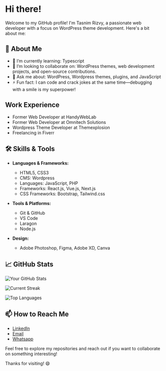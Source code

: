 # Hi there!

Welcome to my GitHub profile! I'm Tasnim Rizvy, a passionate web developer with a focus on WordPress theme development. Here's a bit about me:

## 🚀 About Me

- 🌱 I’m currently learning: Typescript
- 👯 I’m looking to collaborate on: WordPress themes, web development projects, and open-source contributions.
- 💬 Ask me about: WordPress, Wordpress themes, plugins, and JavaScript
- ⚡ Fun fact: I can code and crack jokes at the same time—debugging with a smile is my superpower! 

## Work Experience

- Former Web Developer at HandyWebLab
- Former Web Developer at Omnitech Solutions
- Wordpress Theme Developer at Themexplosion
- Freelancing in Fiverr

## 🛠️ Skills & Tools

- **Languages & Frameworks:**
  - HTML5, CSS3
  - CMS: Wordpress
  - Languages: JavaScript, PHP
  - Frameworks: React.js, Vue.js, Next.js
  - CSS Frameworks: Bootstrap, Tailwind.css

- **Tools & Platforms:**
  - Git & GitHub
  - VS Code
  - Laragon
  - Node.js

- **Design:**
  - Adobe Photoshop, Figma, Adobe XD, Canva

## 📈 GitHub Stats

![Your GitHub Stats](https://github-readme-stats.vercel.app/api?username=tasnim-rizvy&show_icons=true&theme=radical)

![Current Streak](https://github-readme-streak-stats.herokuapp.com/?user=tasnim-rizvy&theme=radical&hide_border=true)

![Top Languages](https://github-readme-stats.vercel.app/api/top-langs/?username=tasnim-rizvy&layout=compact&theme=radical)

## 📫 How to Reach Me

- [LinkedIn](https://www.linkedin.com/in/tasnimrizvy/)
- [Email](tasnimrizvy373@gmail.com)
- [Whatsapp](+8801729202684)

Feel free to explore my repositories and reach out if you want to collaborate on something interesting!

Thanks for visiting! 😄

